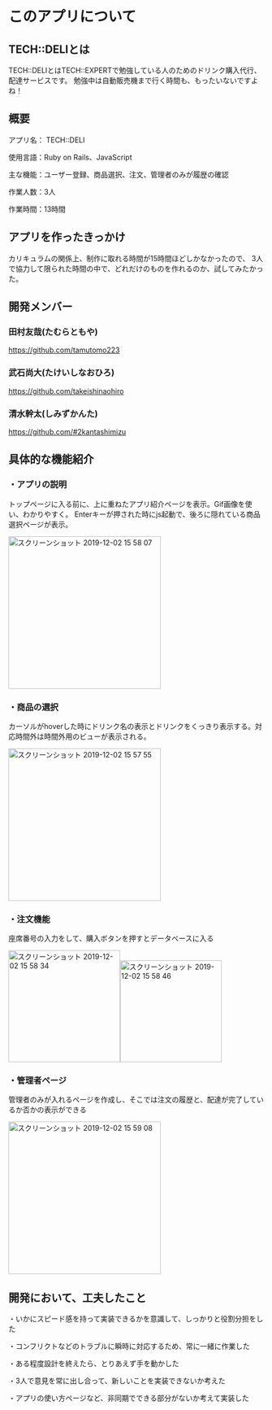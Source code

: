 # このアプリについて

## TECH::DELIとは
TECH::DELIとはTECH::EXPERTで勉強している人のためのドリンク購入代行、配達サービスです。
勉強中は自動販売機まで行く時間も、もったいないですよね！

## 概要
アプリ名： TECH::DELI

使用言語：Ruby on Rails、JavaScript

主な機能：ユーザー登録、商品選択、注文、管理者のみが履歴の確認

作業人数：3人

作業時間：13時間

## アプリを作ったきっかけ
カリキュラムの関係上、制作に取れる時間が15時間ほどしかなかったので、
3人で協力して限られた時間の中で、どれだけのものを作れるのか、試してみたかった。

## 開発メンバー

### 田村友哉(たむらともや)
<https://github.com/tamutomo223>

### 武石尚大(たけいしなおひろ)
<https://github.com/takeishinaohiro>

### 清水幹太(しみずかんた)
<https://github.com/#2kantashimizu>

## 具体的な機能紹介

### ・アプリの説明
トップページに入る前に、上に重ねたアプリ紹介ページを表示。Gif画像を使い、わかりやすく。
Enterキーが押された時にjs起動で、後ろに隠れている商品選択ページが表示。

<img width="300" alt="スクリーンショット 2019-12-02 15 58 07" src="https://user-images.githubusercontent.com/57092560/71322316-b6cc5800-2509-11ea-8d30-52b46b7acb90.png">


### ・商品の選択
カーソルがhoverした時にドリンク名の表示とドリンクをくっきり表示する。対応時間外は時間外用のビューが表示される。

<img width="300" alt="スクリーンショット 2019-12-02 15 57 55" src="https://user-images.githubusercontent.com/57092560/71322315-b633c180-2509-11ea-8043-e22bd29ce8fb.png">

### ・注文機能
座席番号の入力をして、購入ボタンを押すとデータベースに入る

<img width="220" alt="スクリーンショット 2019-12-02 15 58 34" src="https://user-images.githubusercontent.com/57092560/71322317-b6cc5800-2509-11ea-80fb-8c5cd079f1c2.png"><img width="200" alt="スクリーンショット 2019-12-02 15 58 46" src="https://user-images.githubusercontent.com/57092560/71322318-b764ee80-2509-11ea-9f4b-39ac91f5d678.png">


### ・管理者ページ
管理者のみが入れるページを作成し、そこでは注文の履歴と、配達が完了しているか否かの表示ができる

<img width="300" alt="スクリーンショット 2019-12-02 15 59 08" src="https://user-images.githubusercontent.com/57092560/71322319-b764ee80-2509-11ea-86dc-ebd8b055e0ee.png">

## 開発において、工夫したこと
  ・いかにスピード感を持って実装できるかを意識して、しっかりと役割分担をした

  ・コンフリクトなどのトラブルに瞬時に対応するため、常に一緒に作業した
  
  ・ある程度設計を終えたら、とりあえず手を動かした
  
  ・3人で意見を常に出し合って、新しいことを実装できないか考えた
  
  ・アプリの使い方ページなど、非同期でできる部分がないか考えて実装した